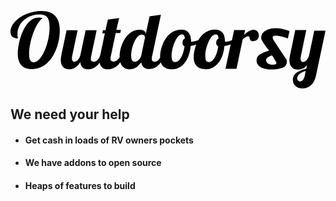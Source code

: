 <svg xmlns="http://www.w3.org/2000/svg" viewBox="0 0 200 49.1" class='fastboot-logo'><path d="M19.5 0C9.5 0 0 6.5 0 13.3c0 3 1.9 4.1 4.9 4.1-.2-.4-.5-.9-.5-2.7C4.4 7 11.2 2.2 18.3 2.2c4.9 0 6.5 2.3 6.5 8.1 0 10.6-5.3 22.3-10.1 22.3-2.2 0-2.9-2-2.9-5.3 0-7.5 4.1-20 8.6-22.7-.9-.3-1.8-.4-2.5-.4-8.9 0-13.3 15-13.3 22.9 0 7.1 3.6 9.8 8.9 9.8C26 37 31.3 22 31.3 12.4c0-7.3-3-12.4-11.8-12.4zm138.2 15.6c0-1.9-1.2-3.7-3.4-3.7-2 0-4.1 1.5-6 3.3l.7-3.1h-7l-1.4 6.5c-1.4.6-2.7.9-3.9.9h-.5c0-5.1-2.1-7.7-6.3-7.7-5.1 0-8.5 3-10.6 6.7-1.4.6-2.9 1-4.1 1h-.5c-.1-5.1-2.1-7.7-6.3-7.7C98.4 12 95 23.6 95 29.2v.4c-.8 1.5-1.9 2.6-3.3 2.6s-2-.4-2-1.8c0-.4 0-.9.2-1.6l5.6-26.4-7.2 1-2.4 11.1c-.3-2.3-2.4-2.6-4-2.6-8.5 0-12.6 10.5-12.6 17.1v.3c-.9 1.7-2.3 2.8-3.8 2.8-1.4 0-2-.4-2-1.8 0-.4 0-.9.2-1.6L66.8 14h2.9l.4-2h-2.9L69 4.5l-7.2 1-1.5 6.7h-1.6l-.4 2h1.6L57 27.9c-.7 2.4-2.1 4.3-4 4.3-1.4 0-2-.4-2-1.8 0-.4.1-.9.2-1.6l3.5-16.6h-7l-3.3 15.7c-.7 2.4-2 4.3-3.9 4.3-1.1 0-1.5-.9-1.5-2 0-.4 0-.9.1-1.4l3.5-16.6h-7l-3.3 15.7c-.2 1.2-.4 2.3-.4 3.2 0 4.1 2.3 5.9 5.2 5.9 2.1 0 4.8-.6 7.2-4.6.3 3 2.1 4.6 4.8 4.6 2 0 5-.6 7.5-4.3.5 3 2.6 4.3 5.1 4.3 2 0 5.3-.6 8-4.5 1 3.3 3.5 4.5 6 4.5 3.5 0 5.8-2.3 7.3-4.5.4 2.8 2.2 4.3 4.8 4.3 2 0 5-.5 7.6-4.2 1.1 3.2 3.8 4.4 7.3 4.4 6 0 10.9-5.7 11.7-14.8 1.2-.2 2.4-.5 3.5-.9-1.1 2.9-1.6 5.9-1.6 8 0 5.6 3.3 7.7 7.8 7.7 6 0 11-5.7 11.7-14.8 1.4-.2 2.8-.6 4-1.1l-3.3 15.6h7l3.9-18.6c1.3-1.2 2.3-2 3.6-2 1.5 0 .1 3.1 2.8 3.1 2.7 0 3.9-1.8 3.9-3.6zM83.1 27.9c-.6 2.8-2.6 4.3-4.1 4.3-.9 0-2.4-.1-2.4-3.8 0-4.6 2.7-13.4 6.8-13.4 1.6 0 2 1.3 2 1.9l-2.3 11zm27.4-5.6c-.7 5.8-3.3 10.1-5.7 10.1-1.9 0-2.5-.7-2.5-4 0-4.8 3-13.5 6.5-13.5 1.2 0 1.8.7 1.9 2.7-.9.3-1.5 1.2-1.5 2.6 0 1 .3 1.8 1.3 2.1zm21.4 0c-.7 5.8-3.3 10.1-5.7 10.1-1.9 0-2.5-.7-2.5-4 0-4.8 3-13.5 6.5-13.5 1.2 0 1.8.7 1.9 2.7-.9.3-1.5 1.2-1.5 2.6 0 1 .3 1.8 1.3 2.1zm61-9.9l-3.3 15.7c-.7 2.4-2 4.3-3.9 4.3-1.1 0-1.5-1-1.5-2.2 0-.4.1-.8.1-1.2l3.5-16.9h-7l-3.3 16c-.2 1.2-.4 2.2-.4 3.2 0 4.1 2.3 5.9 5.2 5.9 1.7 0 3.9-.4 6-2.8l-.5 2.2c-4.7 1.4-8.5 2.8-8.5 7.3 0 3.2 2.8 5.3 5.8 5.3 3.2 0 7.4-1.3 8.9-8.3l6-28.4h-7.1zm-6 28.5c-.6 2.9-1.9 3.8-2.9 3.8-1.1 0-2-.9-2-1.6 0-2.6 2.3-4.1 5.4-5.1l-.5 2.9zm-19.6-25.1c2.7-.8 8.8 1.6 8.8 1.6l1.1-4.7c-11.2-4.1-15.6-.1-16.5.7-1.5 1.5-1.9 3.6-1.2 5 .8 1.9 4.5 6.5 4.7 6.8-1.9.5-7.2 2-7.8 4.9-1.9 8.9 15 7.9 18 4.9 1.1-1.2 1.5-3.2.6-4.6-1.2-1.8-5.7-8.4-7-10.5-.8-1.1-2.6-3.5-.7-4.1zm1.3 16.4c.8 1.6-.4 1.9-2.6 1.9-3.3-.1-6.5-3.9.1-5.9 1.2 2 2.3 3.7 2.5 4z"></path></svg>
## We need your help


- #### Get cash in loads of RV owners pockets
- #### We have addons to open source
- #### Heaps of features to build
